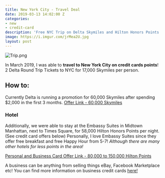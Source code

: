 ```yaml
---
title: New York City - Travel Deal
date: 2019-03-13 14:02:00 Z
categories:
- new
- credit-card
description: 'Free NYC Trip on Delta Skymiles and Hilton Honors Points '
image: https://i.imgur.com/jrMea2U.jpg
layout: post
---
```


![Trip.png](/uploads/Trip.png)

In March 2019, I was able to **travel to New York City on credit cards points**! 2 Delta Round Trip Tickets to NYC for 17,000 Skymiles per person.

## **How to:**

Currently Delta is running a promotion for 60,000 Skymiles after spending $2,000 in the first 3 months.
[Offer Link - 60,000 Skymiles](https://mgmee.americanexpress.com/refer/us/en/card-list/personal/ECD92AC19F73605C579E595A55DC0477378A3C7EFCFF16653AD8900CBF5BDBCD42F5FB1476008E140BF10EC32E2AB12373F501BE36D97281BE37929FC63DBC35C65C26F36A3F6D6D112A9016708A6DFEBEA42553B29591751B20BD4F76026AF88D59367DFBDFE495D49079D17852A129051F311350B667BF78A6D6BDAD8F5287?CPID=201329&extlink=US-MGM-SPA_WEB_MYCA-copypaste-112-201329-GA47:0001&GENCODE=349992674419500&CORID=J:E:N:N:I:W:h:2:s:V-1577983389452-692136305)

### **Hotel**

Additionally, we were able to stay at the Embassy Suites in Midtown Manhattan, next to Times Square, for 58,000 Hilton Honors Points per night. (See credit card offers below) Personally, I love Embassy Suites since they offer free breakfast and free Happy Hour from 5-7! *Although there are many other hotels for less points in the area!*

[Personal and Business Card Offer Link - 80,000 to 150,000 Hilton Points](https://hiltonhonors3.hilton.com/en/earn-use-points/credit-cards/index.html)

A business can be anything from selling things eBay, Facebook Marketplace etc! You can find more information on business credit cards [here!](https://www.reddit.com/r/churning/wiki/index#wiki_how_to_get_a_business_card_without_a_business.3F)

